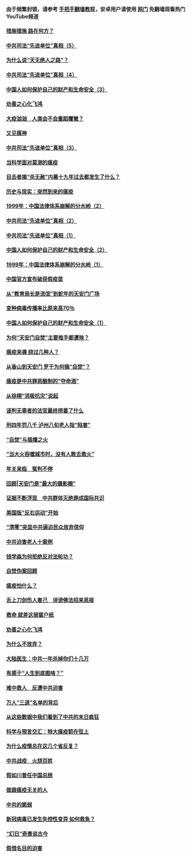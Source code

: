 #### 由于频繁封锁，请参考 [手把手翻墙教程](https://github.com/gfw-breaker/guides/wiki/)，安卓用户请使用 [网门](https://github.com/gfw-breaker/nogfw/blob/master/dl.md?t=02120300) 免翻墙观看热门YouTube频道 

#### [措施错施  路在何方？](../pages/19/420076.md?t=02120300) 

#### [中共司法“先进单位”真相（5）](../pages/19/419453.md?t=02120300) 

#### [为什么说“天无绝人之路”？](../pages/19/419618.md?t=02120300) 

#### [中共司法“先进单位”真相（4）](../pages/19/419452.md?t=02120300) 

#### [中国人如何保护自己的财产和生命安全（3）](../pages/19/419405.md?t=02120300) 

#### [劝善之心化飞鸿](../pages/19/418758.md?t=02120300) 

#### [大疫汹汹　人类会不会重蹈覆辙？](../pages/19/419691.md?t=02120300) 

#### [又见瘟神](../pages/19/419225.md?t=02120300) 

#### [中共司法“先进单位”真相（3）](../pages/19/419451.md?t=02120300) 

#### [当科学面对莫测的瘟疫](../pages/19/419625.md?t=02120300) 

#### [目击者揭“杀无赦”内幕十九年过去都发生了什么？](../pages/19/419617.md?t=02120300) 

#### [历史与现实：突然到来的瘟疫](../pages/19/419619.md?t=02120300) 

#### [1999年：中国法律体系崩解的分水岭（2）](../pages/19/419455.md?t=02120300) 

#### [中共司法“先进单位”真相（2）](../pages/19/419450.md?t=02120300) 

#### [中共司法“先进单位”真相（1）](../pages/19/419449.md?t=02120300) 

#### [中国人如何保护自己的财产和生命安全（2）](../pages/19/419404.md?t=02120300) 

#### [1999年：中国法律体系崩解的分水岭（1）](../pages/19/419454.md?t=02120300) 

#### [中国官方宣布破获假疫苗](../pages/19/419504.md?t=02120300) 

#### [从“教育局长是流氓”到蛇年的天安门广场](../pages/19/419470.md?t=02120300) 

#### [变种病毒传播率比原来高70％](../pages/19/419456.md?t=02120300) 

#### [中国人如何保护自己的财产和生命安全（1）](../pages/19/419403.md?t=02120300) 

#### [为何“天安门自焚”主要推手都遭殃？](../pages/19/419348.md?t=02120300) 

#### [瘟疫来袭 绕过几种人？](../pages/19/419349.md?t=02120300) 

#### [从香山到天安门 罗干为何搞“自焚”？](../pages/19/419270.md?t=02120300) 

#### [瘟疫是中共罪恶酿制的“夺命酒”](../pages/19/419223.md?t=02120300) 

#### [从徐栩“消极抗灾”说起](../pages/19/419224.md?t=02120300) 

#### [诬判无辜者的法官最终捞着了什么](../pages/19/419268.md?t=02120300) 

#### [刑四年罚八千 泸州八旬老人指“陷害”](../pages/19/419232.md?t=02120300) 

#### [“自焚”与插播之火](../pages/19/419226.md?t=02120300) 

#### [“当大火吞噬城市时，没有人敢去救火”](../pages/19/419077.md?t=02120300) 

#### [年关来临　冤判不停](../pages/19/419093.md?t=02120300) 

#### [回顾|天安门是“最大的摄影棚”](../pages/19/380866.md?t=02120300) 

#### [证据不断浮现　中共群体灭绝罪成国际共识](../pages/19/419031.md?t=02120300) 

#### [美国版“反右运动”开始](../pages/19/419030.md?t=02120300) 

#### [“清零”突显中共逼迫民众放弃信仰](../pages/19/418995.md?t=02120300) 

#### [中共迫害老人十案例](../pages/19/418831.md?t=02120300) 

#### [钱学森为何拒绝反对法轮功？](../pages/19/418905.md?t=02120300) 

#### [自焚伪案回顾](../pages/19/418799.md?t=02120300) 

#### [瘟疫怕什么？](../pages/19/418800.md?t=02120300) 

#### [舌上刀剑伤人害己　诽谤佛法招来恶报](../pages/19/418731.md?t=02120300) 

#### [救命 就差这层窗户纸](../pages/19/418706.md?t=02120300) 

#### [劝善之心化飞鸿](../pages/19/416766.md?t=02120300) 

#### [为什么不放弃？](../pages/19/418691.md?t=02120300) 

#### [大陆医生：中共一年杀掉你们十几万](../pages/19/418670.md?t=02120300) 

#### [有感于“人生到底图啥？”](../pages/19/418624.md?t=02120300) 

#### [难中救人　反遭中共迫害](../pages/19/418414.md?t=02120300) 

#### [万人“三退”名单的背后](../pages/19/418505.md?t=02120300) 

#### [从这些数据中我们看到了中共的末日疯狂](../pages/19/418420.md?t=02120300) 

#### [科学与预言交汇：特大瘟疫箭在弦上](../pages/19/418266.md?t=02120300) 

#### [为什么疫情总在这几个省反复？](../pages/19/418219.md?t=02120300) 

#### [中共战疫　火烧百姓](../pages/19/418220.md?t=02120300) 

#### [假如川普任中国总统](../pages/19/418174.md?t=02120300) 

#### [做跟瘟疫无关的人](../pages/19/418171.md?t=02120300) 

#### [中共的脆弱](../pages/19/418196.md?t=02120300) 

#### [新冠病毒已发生失控性变异 如何救急？](../pages/19/418032.md?t=02120300) 

#### [“幻日”奇景说古今](../pages/19/418033.md?t=02120300) 

#### [假借名目的迫害](../pages/19/418055.md?t=02120300) 

